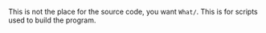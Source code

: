 This is not the place for the source code, you want `What/`. This is for scripts used to build the program.